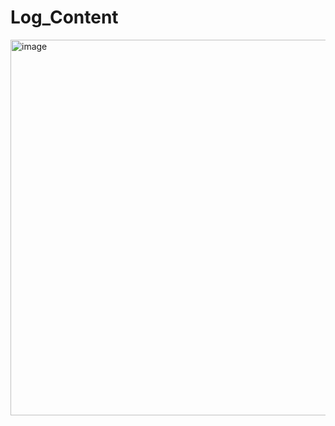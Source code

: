 # Log_Content
<img width="2031" height="601" alt="image" src="https://github.com/user-attachments/assets/f1781516-3887-458d-9a3e-90dc96c27c02" />
